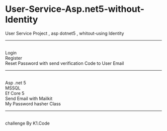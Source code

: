 # User-Service-Asp.net5-without-Identity
User Service Project , asp dotnet5 , whitout-using Identity

<hr/>
<br/>
Login  <br/>
Register <br/>
Reset Password with send verification Code to User Email<br/>

<hr/>
<br/>
Asp .net 5<br/>
MSSQL<br/>
Ef Core 5<br/>
Send Email with Mailkit<br/>
My Password hasher Class<br/>

<hr/>
<br/>
challenge By K1.Code

